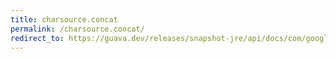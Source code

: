 ```yaml
---
title: charsource.concat
permalink: /charsource.concat/
redirect_to: https://guava.dev/releases/snapshot-jre/api/docs/com/google/common/io/CharSource.html#concat-java.lang.Iterable-
---
```

